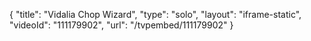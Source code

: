 {
    "title": "Vidalia Chop Wizard",
    "type": "solo",
    "layout": "iframe-static",
    "videoId": "111179902",
    "url": "\/tvpembed\/111179902"
}